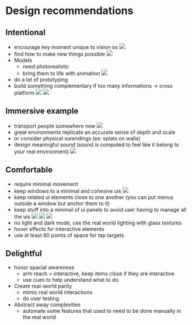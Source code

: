 # Design recommendations
## Intentional
- encourage key moment unique to vision os
![](Pasted%20image%2020241212103516.png)
- find how to make new things possible 
![](Pasted%20image%2020241212103557.png)
- Models
	- need photorealistic
	- bring them to life with animation
![](Pasted%20image%2020241212103613.png)
- do a lot of prototyping
- build something complementary if too many informations → cross platform
![](Pasted%20image%2020241212103653.png)
![](Pasted%20image%2020241212103726.png)
## Immersive example
- transport people somewhere new
![](Pasted%20image%2020241212103812.png)
- great environments replicate an accurate sense of depth and scale
- or consider physical surendings (ex: splats on walls)
- design meaningful sound (sound is computed to feel like it belong to your real environment)
![](Pasted%20image%2020241212103851.png)
## Comfortable
- require minimal movement
- keep windows to a minimal and cohesive uis
![](Pasted%20image%2020241212104006.png)
- keep related ui elements close to one another (you can put menus outside a window but anchor them to it)
- keep stuff into a minimal of ui panels to avoid user having to manage all the uis 
![](Pasted%20image%2020241212104040.png)
![](Pasted%20image%2020241212104102.png)
![](Pasted%20image%2020241212104119.png)
- no light and dark mode, use the real world lighting with glass textures
- hover effects for interactive elements
- use at least 60 points of space for tap targets 
## Delightful
- honor spacial awareness 
	- arm reach = interactive, keep items close if they are interactive
	- use cues to help understand what to do
- Create real-world parity
	- mimic real world interactions
	- do user testing
- Abstract away complexities
	- automate some features that used to need to be done manually in the real world